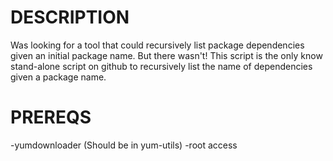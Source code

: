 # DESCRIPTION

Was looking for a tool that could recursively list package dependencies given an initial package name. But there wasn't! This script is the only know stand-alone script on github to recursively list the name of dependencies given a package name.

# PREREQS  

-yumdownloader (Should be in yum-utils)
-root access
